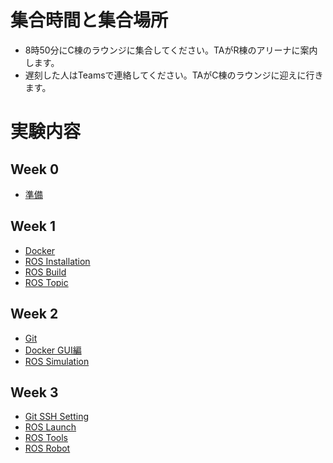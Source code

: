 # 集合時間と集合場所
- 8時50分にC棟のラウンジに集合してください。TAがR棟のアリーナに案内します。
- 遅刻した人はTeamsで連絡してください。TAがC棟のラウンジに迎えに行きます。

# 実験内容
## Week 0
- [準備](https://stl-apu.github.io/advanced_experiment/preparetions)

## Week 1
- [Docker](https://stl-apu.github.io/advanced_experiment/docker)
- [ROS Installation](https://stl-apu.github.io/advanced_experiment/ros_installation)
- [ROS Build](https://stl-apu.github.io/advanced_experiment/ros_build)
- [ROS Topic](https://stl-apu.github.io/advanced_experiment/basics)

## Week 2
- [Git](https://stl-apu.github.io/advanced_experiment/git)
- [Docker GUI編](https://stl-apu.github.io/advanced_experiment/docker_gui)
- [ROS Simulation](https://stl-apu.github.io/advanced_experiment/ros_simulation)


## Week 3
- [Git SSH Setting](https://stl-apu.github.io/advanced_experiment/git2)
- [ROS Launch](https://stl-apu.github.io/advanced_experiment/ros_launch)
- [ROS Tools](https://stl-apu.github.io/advanced_experiment/ros_tools)
- [ROS Robot](https://stl-apu.github.io/advanced_experiment/ros_robot)

